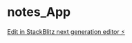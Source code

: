 # notes_App

[Edit in StackBlitz next generation editor ⚡️](https://stackblitz.com/~/github.com/karanpptel/notes_App)